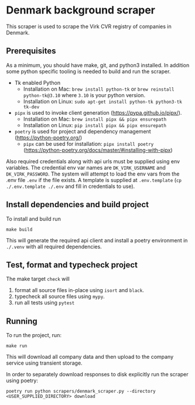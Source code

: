 # Denmark background scraper

This scraper is used to scrape the Virk CVR registry of companies in Denmark.

## Prerequisites

As a minimum, you should have make, git, and python3 installed.
In addition some python specific tooling is needed to build and run the scraper.

- Tk enabled Python
  - Installation on Mac: `brew install python-tk` or `brew reinstall python-tk@3.10` where `3.10` is your python version.
  - Installation on Linux: `sudo apt-get install python-tk python3-tk tk-dev`
- `pipx` is used to invoke client generation (https://pypa.github.io/pipx/).
  - Installation on Mac: `brew install pipx && pipx ensurepath`
  - Installation on Linux: `pip install pipx && pipx ensurepath`
- `poetry` is used for project and dependency management (https://python-poetry.org/)
  - `pipx` can be used for installation: `pipx install poetry` (https://python-poetry.org/docs/master/#installing-with-pipx)

Also required credentials along with api urls must be supplied using env variables. The credential
env var names are `DK_VIRK_USERNAME` and `DK_VIRK_PASSWORD`. The system will attempt to load the env vars
from the .env file `.env` if the file exists. A template is supplied at `.env.template`
(`cp ./.env.template ./.env` and fill in credentials to use).

## Install dependencies and build project

To install and build run

```
make build
```

This will generate the required api client and install a poetry environment in `./.venv` with
all required dependencies.

## Test, format and typecheck project

The make target `check` will 
 1. format all source files in-place using `isort` and `black`.
 2. typecheck all source files using `mypy`.
 3. run all tests using `pytest`

## Running

To run the project, run:

```
make run
```

This will download all company data and then upload to the company service using transient storage.

In order to separately download responses to disk explicitly run the scraper using poetry:

```
poetry run python scrapers/denmark_scraper.py --directory <USER_SUPPLIED_DIRECTORY> download
```
